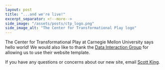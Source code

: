 ```yaml
---
layout: post
title: "...and we're live!"
excerpt_separator: <!--more-->
side_image: "/assets/posts/ctp_logo.png"
side_image_alt: "The Center for Transformational Play logo"
---
```


The Center for Transformational Play at Carnegie Mellon University says hello world! 
We would also like to thank the [Data Interaction Group](https://dig.cmu.edu/) for 
allowing us to use their website template.

<!--more-->

If you have any questions or concerns about our new site, email [Scott King](mailto:jsking@andrew.cmu.edu).